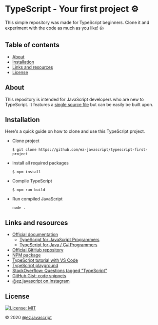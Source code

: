 # TypeScript - Your first project ⚙️
This simple repository was made for TypeScript beginners.
Clone it and experiment with the code as much as you like! 👍

## Table of contents
- [About](#about)
- [Installation](#installation)
- [Links and resources](#links-and-resources)
- [License](#license)

## About
This repository is intended for JavaScript developers who are new to TypeScript. It features a [single source file](./src/index.ts) but can be easily be built upon.

## Installation
Here's a quick guide on how to clone and use this TypeScript project.

- Clone project
  ```
  $ git clone https://github.com/ez-javascript/typescript-first-project
  ```
- Install all required packages
  ```
  $ npm install
  ```
- Compile TypeScript
  ```
  $ npm run build
  ```
- Run compiled JavaScript
  ```
  node .
  ```

## Links and resources
- [Official documentation](https://www.typescriptlang.org/docs)
  - [TypeScript for JavaScript Programmers](https://www.typescriptlang.org/docs/handbook/typescript-in-5-minutes.html)
  - [TypeScript for Java / C# Programmers](https://www.typescriptlang.org/docs/handbook/typescript-in-5-minutes-oop.html)
- [Official GitHub repository](https://github.com/microsoft/TypeScript)
- [NPM package](https://www.npmjs.com/package/typescript)
- [TypeScript tutorial with VS Code](https://code.visualstudio.com/docs/typescript/typescript-tutorial)
- [TypeScript playground](https://www.typescriptlang.org/play)
- [StackOverflow: Questions tagged "TypeScript"](https://stackoverflow.com/questions/tagged/typescript)
- [GitHub Gist: code snippets](https://gist.github.com/ez-javascript)
- [@ez.javascript on Instagram](https://instagram.com/ez.javascript)

## License
[![License: MIT](https://img.shields.io/badge/License-MIT-green?style=flat-square)](./LICENSE)

&copy; 2020 [@ez.javascript](https://github.com/ez-javascript)
